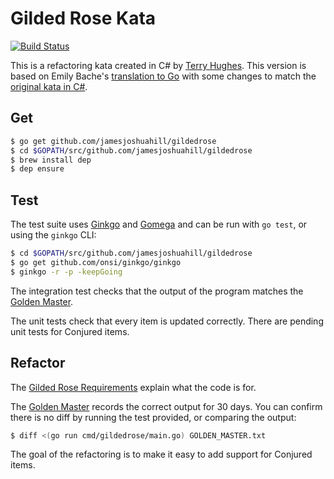 # Gilded Rose Kata

[![Build Status](https://travis-ci.org/jamesjoshuahill/gildedrose.svg?branch=master)](https://travis-ci.org/jamesjoshuahill/gildedrose)

This is a refactoring kata created in C# by [Terry Hughes](http://twitter.com/TerryHughes). This version is based on
Emily Bache's [translation to Go](https://github.com/emilybache/GildedRose-Refactoring-Kata/tree/master/go) with some changes to match the [original kata in C#](https://github.com/emilybache/GildedRose-Refactoring-Kata/tree/master/csharp).

## Get

```bash
$ go get github.com/jamesjoshuahill/gildedrose
$ cd $GOPATH/src/github.com/jamesjoshuahill/gildedrose
$ brew install dep
$ dep ensure
```

## Test

The test suite uses [Ginkgo](https://onsi.github.io/ginkgo/) and [Gomega](https://onsi.github.io/gomega/) and can be run with `go test`, or using the `ginkgo` CLI:

```bash
$ cd $GOPATH/src/github.com/jamesjoshuahill/gildedrose
$ go get github.com/onsi/ginkgo/ginkgo
$ ginkgo -r -p -keepGoing
```

The integration test checks that the output of the program matches the [Golden Master](https://github.com/jamesjoshuahill/gildedrose/blob/master/cmd/main/fixtures/golden_master.txt).

The unit tests check that every item is updated correctly. There are pending unit tests for Conjured items.

## Refactor

The [Gilded Rose Requirements](https://github.com/jamesjoshuahill/gildedrose/blob/master/REQUIREMENTS.md) explain what
the code is for.

The [Golden Master](https://github.com/jamesjoshuahill/gildedrose/blob/master/cmd/main/fixtures/golden_master.txt) records the correct
output for 30 days. You can confirm there is no diff by running the test provided, or comparing the output:

```bash
$ diff <(go run cmd/gildedrose/main.go) GOLDEN_MASTER.txt
```

The goal of the refactoring is to make it easy to add support for Conjured items.
